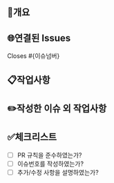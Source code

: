 🌟개요
---

🌐연결된 Issues
---
Closes #{이슈넘버}

📋작업사항
---

✏️작성한 이슈 외 작업사항
---

✅체크리스트
---
- [ ] PR 규칙을 준수하였는가?
- [ ] 이슈번호를 작성하였는가?
- [ ] 추가/수정 사항을 설명하였는가?
